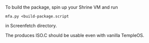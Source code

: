 To build the package, spin up your Shrine VM and run

```
mfa.py <build-package.script
```

in Screenfetch directory.

The produces ISO.C should be usable even with vanilla TempleOS.
